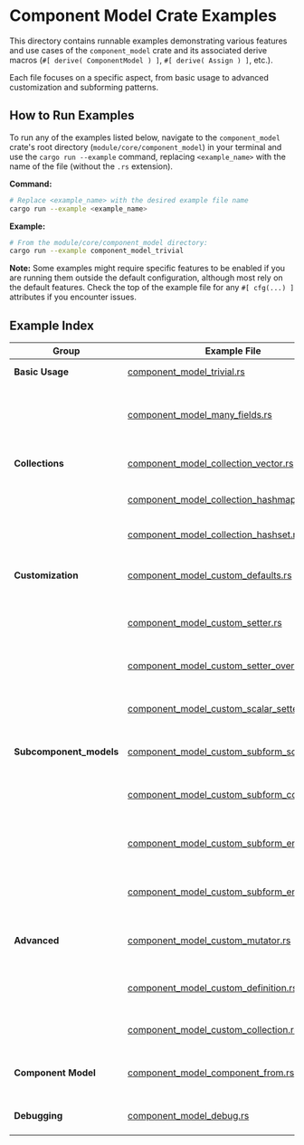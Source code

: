 # Component Model Crate Examples

This directory contains runnable examples demonstrating various features and use cases of the `component_model` crate and its associated derive macros (`#[ derive( ComponentModel ) ]`, `#[ derive( Assign ) ]`, etc.).

Each file focuses on a specific aspect, from basic usage to advanced customization and subforming patterns.

## How to Run Examples

To run any of the examples listed below, navigate to the `component_model` crate's root directory (`module/core/component_model`) in your terminal and use the `cargo run --example` command, replacing `<example_name>` with the name of the file (without the `.rs` extension).

**Command:**

```sh
# Replace <example_name> with the desired example file name
cargo run --example <example_name>
```

**Example:**

```sh
# From the module/core/component_model directory:
cargo run --example component_model_trivial
```

**Note:** Some examples might require specific features to be enabled if you are running them outside the default configuration, although most rely on the default features. Check the top of the example file for any `#[ cfg(...) ]` attributes if you encounter issues.

## Example Index

| Group                | Example File                                                                 | Description                                                                                          |
|----------------------|------------------------------------------------------------------------------|------------------------------------------------------------------------------------------------------|
| **Basic Usage**      | [component_model_trivial.rs](./component_model_trivial.rs)                                     | Basic derive usage with required/optional fields.                                                    |
|                      | [component_model_many_fields.rs](./component_model_many_fields.rs)                             | Derive usage with various field types (primitives, String, Option, Vec, HashMap) using scalar setters. |
| **Collections**      | [component_model_collection_vector.rs](./component_model_collection_vector.rs)                 | Building a `Vec` using `#[ subform_collection ]` and `.add()`.                                       |
|                      | [component_model_collection_hashmap.rs](./component_model_collection_hashmap.rs)               | Building a `HashMap` using `#[ subform_collection ]` and `.add( ( k, v ) )`.                          |
|                      | [component_model_collection_hashset.rs](./component_model_collection_hashset.rs)               | Building a `HashSet` using `#[ subform_collection ]` and `.add( value )`.                            |
| **Customization**    | [component_model_custom_defaults.rs](./component_model_custom_defaults.rs)                     | Specifying custom default values with `#[ component_model( default = ... ) ]`.                                |
|                      | [component_model_custom_setter.rs](./component_model_custom_setter.rs)                         | Defining an alternative custom setter method on the Component Model struct.                                   |
|                      | [component_model_custom_setter_overriden.rs](./component_model_custom_setter_overriden.rs)     | Overriding a default setter using `#[ scalar( setter = false ) ]`.                                   |
|                      | [component_model_custom_scalar_setter.rs](./component_model_custom_scalar_setter.rs)           | Defining a custom *scalar* setter manually (contrasting subform approach).                           |
| **Subcomponent_models**       | [component_model_custom_subform_scalar.rs](./component_model_custom_subform_scalar.rs)         | Building a nested struct using `#[ subform_scalar ]`.                                                |
|                      | [component_model_custom_subform_collection.rs](./component_model_custom_subform_collection.rs) | Implementing a custom *collection* subcomponent_model setter manually.                                        |
|                      | [component_model_custom_subform_entry.rs](./component_model_custom_subform_entry.rs)           | Building collection entries individually using `#[ subform_entry ]` and a custom setter helper.      |
|                      | [component_model_custom_subform_entry2.rs](./component_model_custom_subform_entry2.rs)         | Building collection entries individually using `#[ subform_entry ]` with fully manual closure logic. |
| **Advanced**         | [component_model_custom_mutator.rs](./component_model_custom_mutator.rs)                       | Using `#[ storage_fields ]` and `#[ mutator( custom ) ]` with `impl ComponentModelMutator`.                  |
|                      | [component_model_custom_definition.rs](./component_model_custom_definition.rs)                 | Defining a custom `ComponentModelDefinition` and `FormingEnd` to change the formed type.                   |
|                      | [component_model_custom_collection.rs](./component_model_custom_collection.rs)                 | Implementing `Collection` traits for a custom collection type.                                       |
| **Component Model**  | [component_model_component_from.rs](./component_model_component_from.rs)                       | Using `#[ derive( ComponentFrom ) ]` for type-based field extraction.                                |
| **Debugging**        | [component_model_debug.rs](./component_model_debug.rs)                                         | Using the struct-level `#[ debug ]` attribute to view generated code.                                |
